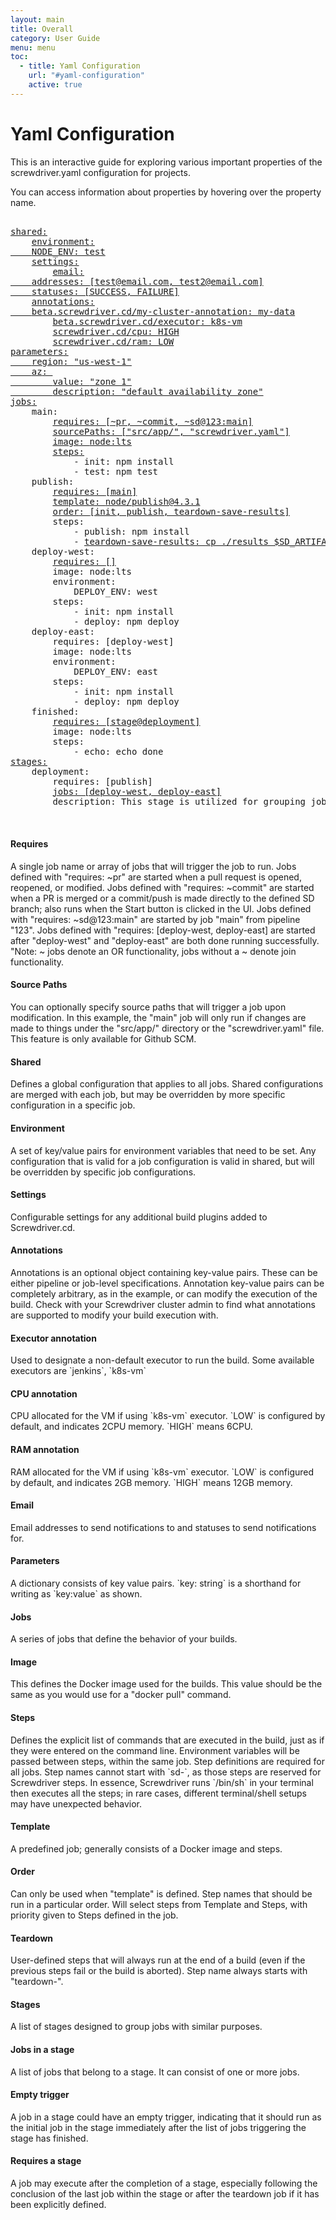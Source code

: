 ```yaml
---
layout: main
title: Overall
category: User Guide
menu: menu
toc:
  - title: Yaml Configuration
    url: "#yaml-configuration"
    active: true
---
```


# Yaml Configuration

This is an interactive guide for exploring various important properties of the screwdriver.yaml configuration for projects.

You can access information about properties by hovering over the property name.

<div class="yaml-docs">

<pre class="example">

<a href="#shared"><span class="key">shared</span>:</a>
    <a href="#environment"><span class="key">environment</span>:
    <span class="key">NODE_ENV</span>: <span class="value">test</span></a>
    <a href="#settings"><span class="key">settings</span>:</a>
        <a href="#email"><span class="key">email</span>:
    <span class="key">addresses</span>: <span class="value">[test@email.com, test2@email.com]</span>
    <span class="key">statuses</span>: <span class="value">[SUCCESS, FAILURE]</span></a>
    <a href="#annotations"><span class="key">annotations</span>:
    <span class="key">beta.screwdriver.cd/my-cluster-annotation</span>: <span class="value">my-data</span></a>
        <a href="#executor"><span class="key">beta.screwdriver.cd/executor</span>: <span class="value">k8s-vm</span></a>
        <a href="#cpu"><span class="key">screwdriver.cd/cpu</span>: <span class="value">HIGH</span></a>
        <a href="#ram"><span class="key">screwdriver.cd/ram</span>: <span class="value">LOW</span></a>
<a href="#parameters"><span class="key">parameters</span>:
    <span class="key">region</span>: <span class="value">"us-west-1"</span>
    <span class="key">az</span>: <span class="value">
        <span class="key">value</span>: <span class="value">"zone 1"</span>
        <span class="key">description</span>: <span class="value">"default availability zone"</span></span></a>
<a href="#jobs"><span class="key">jobs</span>:</a>
    <span class="key">main</span>:
        <a href="#requires"><span class="key">requires</span>: <span class="value">[~pr, ~commit, ~sd@123:main]</span></a>
        <a href="#sourcePaths"><span class="key">sourcePaths</span>: <span class="value">["src/app/", "screwdriver.yaml"]</span></a>
        <a href="#image"><span class="key">image</span>: <span class="value">node:lts</span></a>
        <a href="#steps"><span class="key">steps</span>:</a>
            - <span class="key">init</span>: <span class="value">npm install</span>
            - <span class="key">test</span>: <span class="value">npm test</span>
    <span class="key">publish</span>:
        <a href="#requires"><span class="key">requires</span>: <span class="value">[main]</span></a>
        <a href="#template"><span class="key">template</span>: <span class="value">node/publish@4.3.1</span></a>
        <a href="#order"><span class="key">order</span>: <span class="value">[init, publish, teardown-save-results]</span></a>
        <a><span class="key">steps</span>:</a>
            - <a><span class="key">publish</span>: <span class="value">npm install</span></a>
            - <a href="#teardown"><span class="key">teardown-save-results</span>: <span class="value">cp ./results $SD_ARTIFACTS_DIR</span></a>
    <span class="key">deploy-west</span>:
        <a href="#emptyTrigger"><span class="key">requires</span>: <span class="value">[]</span></a>
        <a><span class="key">image</span>: <span class="value">node:lts</span></a>
        <a><span class="key">environment</span>:</a>
            <span class="key">DEPLOY_ENV</span>: <span class="value">west</span>
        <a><span class="key">steps</span>:</a>
            - <span class="key">init</span>: <span class="value">npm install</span>
            - <span class="key">deploy</span>: <span class="value">npm deploy</span>
    <span class="key">deploy-east</span>:
        <span class="key">requires</span>: <span class="value">[deploy-west]</span>
        <span class="key">image</span>: <span class="value">node:lts</span>
        <span class="key">environment</span>:
            <span class="key">DEPLOY_ENV</span>: <span class="value">east</span>
        <span class="key">steps</span>:
            - <span class="key">init</span>: <span class="value">npm install</span>
            - <span class="key">deploy</span>: <span class="value">npm deploy</span>
    <span class="key">finished</span>:
        <a href="#stageTrigger"><span class="key">requires</span>: <span class="value">[stage@deployment]</span></a>
        <a><span class="key">image</span>: <span class="value">node:lts</span></a>
        <a><span class="key">steps</span>:</a>
            - <span class="key">echo</span>: <span class="value">echo done</span>
<a href="#stages"><span class="key">stages</span>:</a>
    <span class="key">deployment</span>:
        <a><span class="key">requires</span>: <span class="value">[publish]</span></a>
        <a href="#jobsInStage"><span class="key">jobs</span>: <span class="value">[deploy-west, deploy-east]</span></a>
        <a><span class="key">description</span>: <span class="value">This stage is utilized for grouping jobs involved in deploying components to multiple regions.</span></a>
<br>
</pre>

<div class="yaml-side">
    <div id="requires" class="hidden">
        <h4>Requires</h4>
        <p>A single job name or array of jobs that will trigger the job to run. Jobs defined with "requires: ~pr" are started when a pull request is opened, reopened, or modified. Jobs defined with "requires: ~commit" are started when a PR is merged or a commit/push is made directly to the defined SD branch; also runs when the Start button is clicked in the UI. Jobs defined with "requires: ~sd@123:main" are started by job "main" from pipeline "123". Jobs defined with "requires: [deploy-west, deploy-east] are started after "deploy-west" and "deploy-east" are both done running successfully. "Note: ~ jobs denote an OR functionality, jobs without a ~ denote join functionality.</p>
    </div>
    <div id="sourcePaths" class="hidden">
        <h4>Source Paths</h4>
        <p>You can optionally specify source paths that will trigger a job upon modification. In this example, the "main" job will only run if changes are made to things under the "src/app/" directory or the "screwdriver.yaml" file. This feature is only available for Github SCM.</p>
    </div>
    <div id="shared" class="hidden">
        <h4>Shared</h4>
        <p>Defines a global configuration that applies to all jobs. Shared configurations are merged with each job, but may be overridden by more specific configuration in a specific job.</p>
    </div>
    <div id="environment" class="hidden">
        <h4>Environment</h4>
        <p>A set of key/value pairs for environment variables that need to be set. Any configuration that is valid for a job configuration is valid in shared, but will be overridden by specific job configurations.</p>
    </div>
    <div id="settings" class="hidden">
        <h4>Settings</h4>
        <p>Configurable settings for any additional build plugins added to Screwdriver.cd.</p>
    </div>
    <div id="annotations" class="hidden">
        <h4>Annotations</h4>
        <p>Annotations is an optional object containing key-value pairs. These can be either pipeline or job-level specifications. Annotation key-value pairs can be completely arbitrary, as in the example, or can modify the execution of the build. Check with your Screwdriver cluster admin to find what annotations are supported to modify your build execution with.</p>
    </div>
    <div id="executor" class="hidden">
        <h4>Executor annotation</h4>
        <p>Used to designate a non-default executor to run the build. Some available executors are `jenkins`, `k8s-vm`</p>
    </div>
    <div id="cpu" class="hidden">
        <h4>CPU annotation</h4>
        <p>CPU allocated for the VM if using `k8s-vm` executor. `LOW` is configured by default, and indicates 2CPU memory. `HIGH` means 6CPU.</p>
    </div>
    <div id="ram" class="hidden">
        <h4>RAM annotation</h4>
        <p>RAM allocated for the VM if using `k8s-vm` executor. `LOW` is configured by default, and indicates 2GB memory. `HIGH` means 12GB memory.</p>
    </div>
    <div id="email" class="hidden">
        <h4>Email</h4>
        <p>Email addresses to send notifications to and statuses to send notifications for.</p>
    </div>
    <div id="parameters" class="hidden">
        <h4>Parameters</h4>
        <p>A dictionary consists of key value pairs. `key: string` is a shorthand for writing as `key:value` as shown.</p>
    </div>
    <div id="jobs" class="hidden">
        <h4>Jobs</h4>
        <p>A series of jobs that define the behavior of your builds.</p>
    </div>
    <div id="image" class="hidden">
        <h4>Image</h4>
        <p>This defines the Docker image used for the builds. This value should be the same as you would use for a "docker pull" command.</p>
    </div>
    <div id="steps" class="hidden">
        <h4>Steps</h4>
        <p>Defines the explicit list of commands that are executed in the build, just as if they were entered on the command line. Environment variables will be passed between steps, within the same job. Step definitions are required for all jobs. Step names cannot start with `sd-`, as those steps are reserved for Screwdriver steps. In essence, Screwdriver runs `/bin/sh` in your terminal then executes all the steps; in rare cases, different terminal/shell setups may have unexpected behavior.</p>
    </div>
    <div id="template" class="hidden">
        <h4>Template</h4>
        <p>A predefined job; generally consists of a Docker image and steps.</p>
    </div>
    <div id="order" class="hidden">
        <h4>Order</h4>
        <p>Can only be used when "template" is defined. Step names that should be run in a particular order. Will select steps from Template and Steps, with priority given to Steps defined in the job.</p>
    </div>
    <div id="teardown" class="hidden">
        <h4>Teardown</h4>
        <p>User-defined steps that will always run at the end of a build (even if the previous steps fail or the build is aborted). Step name always starts with "teardown-".</p>
    </div>
    <div id="stages" class="hidden">
        <h4>Stages</h4>
        <p>A list of stages designed to group jobs with similar purposes.</p>
    </div>
    <div id="jobsInStage" class="hidden">
        <h4>Jobs in a stage</h4>
        <p>A list of jobs that belong to a stage. It can consist of one or more jobs.</p>
    </div>
    <div id="emptyTrigger" class="hidden">
        <h4>Empty trigger</h4>
        <p>A job in a stage could have an empty trigger, indicating that it should run as the initial job in the stage immediately after the list of jobs triggering the stage has finished.</p>
    </div>
    <div id="stageTrigger" class="hidden">
        <h4>Requires a stage</h4>
        <p>A job may execute after the completion of a stage, especially following the conclusion of the last job within the stage or after the teardown job if it has been explicitly defined.</p>
    </div>
</div>
</div>
